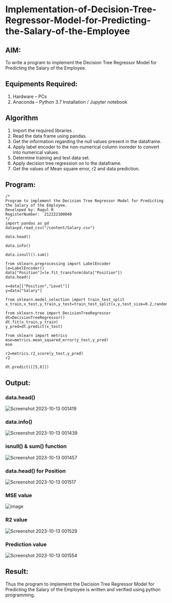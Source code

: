 # Implementation-of-Decision-Tree-Regressor-Model-for-Predicting-the-Salary-of-the-Employee

## AIM:
To write a program to implement the Decision Tree Regressor Model for Predicting the Salary of the Employee.

## Equipments Required:
1. Hardware – PCs
2. Anaconda – Python 3.7 Installation / Jupyter notebook

## Algorithm
1.  Import the required libraries .
2.  Read the data frame using pandas.
3.  Get the information regarding the null values present in the dataframe.
4.  Apply label encoder to the non-numerical column inoreder to convert into numerical values.
5.  Determine training and test data set.
6.  Apply decision tree regression on to the dataframe.
7.  Get the values of Mean square error, r2 and data prediction.

## Program:
```
/*
Program to implement the Decision Tree Regressor Model for Predicting the Salary of the Employee.
Developed by: Ragul R
RegisterNumber:  212222100040
*/
import pandas as pd
data=pd.read_csv("/content/Salary.csv")

data.head()

data.info()

data.isnull().sum()

from sklearn.preprocessing import LabelEncoder
le=LabelEncoder()
data["Position"]=le.fit_transform(data["Position"])
data.head()

x=data[["Position","Level"]]
y=data["Salary"]

from sklearn.model_selection import train_test_split
x_train,x_test,y_train,y_test=train_test_split(x,y,test_size=0.2,random_state=2)

from sklearn.tree import DecisionTreeRegressor
dt=DecisionTreeRegressor()
dt.fit(x_train,y_train)
y_pred=dt.predict(x_test)

from sklearn import metrics
mse=metrics.mean_squared_error(y_test,y_pred)
mse

r2=metrics.r2_score(y_test,y_pred)
r2

dt.predict([[5,6]])
```

## Output:
### data.head()
![Screenshot 2023-10-13 001419](https://github.com/ShanmathiShanmugam/Implementation-of-Decision-Tree-Regressor-Model-for-Predicting-the-Salary-of-the-Employee/assets/121243595/583ac0eb-5915-4c95-8964-db330901cdd9)

### data.info()
![Screenshot 2023-10-13 001439](https://github.com/ShanmathiShanmugam/Implementation-of-Decision-Tree-Regressor-Model-for-Predicting-the-Salary-of-the-Employee/assets/121243595/44fe89d0-8bb9-47c3-babd-de44ea1dc893)

### isnull() & sum() function
![Screenshot 2023-10-13 001457](https://github.com/ShanmathiShanmugam/Implementation-of-Decision-Tree-Regressor-Model-for-Predicting-the-Salary-of-the-Employee/assets/121243595/62da771c-ad10-46be-9e78-5439615bbf85)

### data.head() for Position
![Screenshot 2023-10-13 001517](https://github.com/ShanmathiShanmugam/Implementation-of-Decision-Tree-Regressor-Model-for-Predicting-the-Salary-of-the-Employee/assets/121243595/d67313c4-8b9c-4667-9f43-33df2624413c)

### MSE value
![image](https://github.com/ShanmathiShanmugam/Implementation-of-Decision-Tree-Regressor-Model-for-Predicting-the-Salary-of-the-Employee/assets/121243595/7557f363-84d7-4b27-8ac2-c9e2b1751009)

### R2 value
![Screenshot 2023-10-13 001529](https://github.com/ShanmathiShanmugam/Implementation-of-Decision-Tree-Regressor-Model-for-Predicting-the-Salary-of-the-Employee/assets/121243595/80d15920-4f28-455f-b81d-da9350d0cdc3)

### Prediction value
![Screenshot 2023-10-13 001554](https://github.com/ShanmathiShanmugam/Implementation-of-Decision-Tree-Regressor-Model-for-Predicting-the-Salary-of-the-Employee/assets/121243595/db113dea-3b56-460f-b4f1-fb8c6ee512da)

## Result:
Thus the program to implement the Decision Tree Regressor Model for Predicting the Salary of the Employee is written and verified using python programming.
